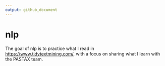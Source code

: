 ```yaml
---
output: github_document
---
```


<!-- README.md is generated from README.Rmd. Please edit that file -->



# nlp

<!-- badges: start -->
<!-- badges: end -->

The goal of nlp is to practice what I read in
https://www.tidytextmining.com/, with a focus on sharing what I learn
with the PASTAX team.

